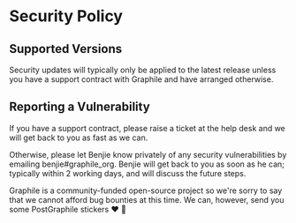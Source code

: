 # Security Policy

## Supported Versions

Security updates will typically only be applied to the latest release unless
you have a support contract with Graphile and have arranged otherwise.

## Reporting a Vulnerability

If you have a support contract, please raise a ticket at the help desk and we
will get back to you as fast as we can.

Otherwise, please let Benjie know privately of any security vulnerabilities
by emailing benjie#graphile_org. Benjie will get back to you as soon as he
can; typically within 2 working days, and will discuss the future steps.

Graphile is a community-funded open-source project so we're sorry to say that
we cannot afford bug bounties at this time. We can, however, send you some
PostGraphile stickers :heart: :elephant:
